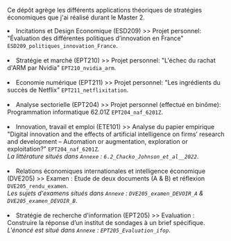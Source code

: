 Ce dépôt agrège les différents applications théoriques de stratégies économiques que j'ai réalisé durant le Master 2.

<li> Incitations et Design Economique (ESD209) >> Projet personnel: "Évaluation des différentes politiques d’innovation en France" <code>ESD209_politiques_innovation_France</code>.</li><br>
<li> Stratégie et marché (EPT210) >> Projet personnel: "L'échec du rachat d'ARM par Nvidia" <code>EPT210_nvidia_arm</code>.</li><br>
<li> Economie numérique (EPT211) >> Projet personnel: "Les ingrédients du succès de Netflix" <code>EPT211_netflixitation</code>.</li><br>
<li> Analyse sectorielle (EPT204) >> Projet personnel (effectué en binôme): Programmation informatique 62.01Z <code>EPT204_naf_6201Z</code>.</li><br>
<li> Innovation, travail et emploi (ETE101) >> Analyse du papier empirique "Digital innovation and the effects of artificial intelligence on firms’ research and development – Automation or augmentation, exploration or exploitation?" <code>EPT204_naf_6201Z</code><em>.<br>
La littérature situés dans <code>Annexe</code> : <code>6.2_Chacko_Johnson_et_al__2022</code></em>.</li><br>
<li> Relations économiques internationales et intelligence économique (DVE205) >> Examen : Etude de deux documents (A & B) et réflexion <code>DVE205_rendu_examen</code>.<em><br>
Les sujets d'examens situés dans <code>Annexe</code> : <code>DVE205_examen_DEVOIR_A</code> & <code>DVE205_examen_DEVOIR_B</code></em>.</li><br>
<li> Stratégie de recherche d'information (EPT205) >> Evaluation : Construire la réponse d’un institut de sondages à un brief spécifique.<br>
<em> L'énoncé est situé dans <code>Annexe</code> : <code>EPT205_Evaluation_ifop</code></em>.</li>
